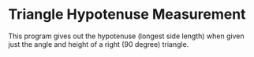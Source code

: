 <h1>Triangle Hypotenuse Measurement</h1>
<p>This program gives out the hypotenuse (longest side length) when given just the angle and height of a right (90 degree) triangle.</p>
